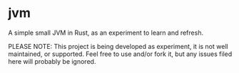 # jvm
A simple small JVM in Rust, as an experiment to learn and refresh.

PLEASE NOTE: This project is being developed as experiment, it is not well maintained, or supported. Feel free to use and/or fork it, but any issues filed here will probably be ignored.
